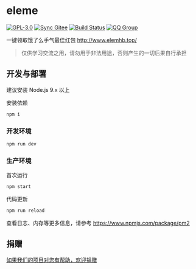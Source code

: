 # eleme

[![GPL-3.0](https://img.shields.io/badge/license-GPL--3.0-blue.svg)](LICENSE)
[![Sync Gitee](https://img.shields.io/badge/sync-gitee-green.svg)](https://gitee.com/game-helper/eleme)
[![Build Status](https://travis-ci.org/game-helper/eleme.svg?branch=master)](https://travis-ci.org/game-helper/eleme)
[![QQ Group](https://img.shields.io/badge/qq%20group-246080018-orange.svg)](https://shang.qq.com/wpa/qunwpa?idkey=ce7ff4d1b5050c3bafff8f16c3cae4b1eec37916053865b86527347d680e03ec)

一键领取饿了么手气最佳红包 http://www.elemhb.top/

> 仅供学习交流之用，请勿用于非法用途，否则产生的一切后果自行承担

## 开发与部署

建议安装 Node.js 9.x 以上

安装依赖

```bash
npm i
```

### 开发环境

```bash
npm run dev
```

### 生产环境

首次运行

```bash
npm start
```

代码更新

```bash
npm run reload
```

查看日志、内存等更多信息，请参考 https://www.npmjs.com/package/pm2

## 捐赠

[如果我们的项目对您有帮助，欢迎捐赠](https://github.com/game-helper/donate)

